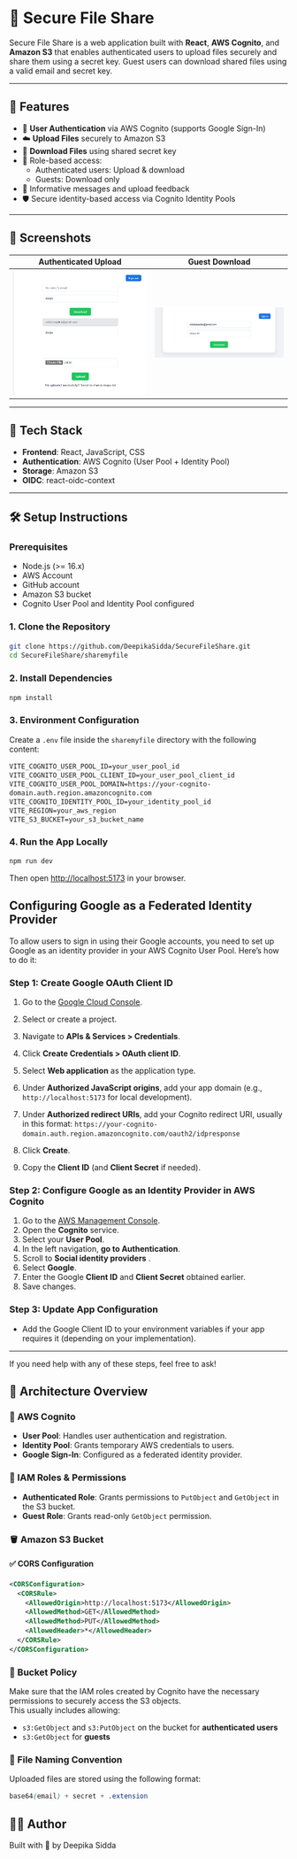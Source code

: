 # 🔐 Secure File Share

Secure File Share is a web application built with **React**, **AWS Cognito**, and **Amazon S3** that enables authenticated users to upload files securely and share them using a secret key. Guest users can download shared files using a valid email and secret key.

---

## 🚀 Features

- 🔐 **User Authentication** via AWS Cognito (supports Google Sign-In)
- ☁️ **Upload Files** securely to Amazon S3
- 🔑 **Download Files** using shared secret key
- 👤 Role-based access:
  - Authenticated users: Upload & download
  - Guests: Download only
- 💬 Informative messages and upload feedback
- 🛡️ Secure identity-based access via Cognito Identity Pools

---

## 📸 Screenshots

<table>
  <thead>
    <tr>
      <th>Authenticated Upload</th>
      <th>Guest Download</th>
    </tr>
  </thead>
  <tbody>
    <tr>
      <td><img src="sharemyfile/images/owner.png" alt="Upload Screenshot" width="300"/></td>
      <td><img src="sharemyfile/images/guest.png" alt="Download Screenshot" width="300"/></td>
    </tr>
  </tbody>
</table>



---

## 🧩 Tech Stack

- **Frontend**: React, JavaScript, CSS
- **Authentication**: AWS Cognito (User Pool + Identity Pool)
- **Storage**: Amazon S3
- **OIDC**: react-oidc-context

---

## 🛠️ Setup Instructions

### Prerequisites

- Node.js (>= 16.x)
- AWS Account
- GitHub account
- Amazon S3 bucket
- Cognito User Pool and Identity Pool configured

### 1. Clone the Repository

```bash
git clone https://github.com/DeepikaSidda/SecureFileShare.git
cd SecureFileShare/sharemyfile

```
### 2. Install Dependencies

```bash
npm install
```
### 3. Environment Configuration

Create a `.env` file inside the `sharemyfile` directory with the following content:

```env
VITE_COGNITO_USER_POOL_ID=your_user_pool_id
VITE_COGNITO_USER_POOL_CLIENT_ID=your_user_pool_client_id
VITE_COGNITO_USER_POOL_DOMAIN=https://your-cognito-domain.auth.region.amazoncognito.com
VITE_COGNITO_IDENTITY_POOL_ID=your_identity_pool_id
VITE_REGION=your_aws_region
VITE_S3_BUCKET=your_s3_bucket_name
```
### 4. Run the App Locally 

```bash
npm run dev
```
Then open [http://localhost:5173](http://localhost:5173) in your browser.

## Configuring Google as a Federated Identity Provider

To allow users to sign in using their Google accounts, you need to set up Google as an identity provider in your AWS Cognito User Pool. Here’s how to do it:

### Step 1: Create Google OAuth Client ID

1. Go to the [Google Cloud Console](https://console.cloud.google.com/).
2. Select or create a project.
3. Navigate to **APIs & Services > Credentials**.
4. Click **Create Credentials > OAuth client ID**.
5. Select **Web application** as the application type.
6. Under **Authorized JavaScript origins**, add your app domain (e.g., `http://localhost:5173` for local development).
7. Under **Authorized redirect URIs**, add your Cognito redirect URI, usually in this format:
`https://your-cognito-domain.auth.region.amazoncognito.com/oauth2/idpresponse`

9. Click **Create**.
10. Copy the **Client ID** (and **Client Secret** if needed).

### Step 2: Configure Google as an Identity Provider in AWS Cognito

1. Go to the [AWS Management Console](https://aws.amazon.com/console/).
2. Open the **Cognito** service.
3. Select your **User Pool**.
4. In the left navigation, **go to Authentication**.
5. Scroll to **Social identity providers** .
6. Select **Google**.
7. Enter the Google **Client ID** and **Client Secret** obtained earlier.
8. Save changes.

### Step 3: Update App Configuration

- Add the Google Client ID to your environment variables if your app requires it (depending on your implementation).

---

If you need help with any of these steps, feel free to ask!

## 🧠 Architecture Overview

### 🔐 AWS Cognito
- **User Pool**: Handles user authentication and registration.
- **Identity Pool**: Grants temporary AWS credentials to users.
- **Google Sign-In**: Configured as a federated identity provider.

### 📜 IAM Roles & Permissions
- **Authenticated Role**: Grants permissions to `PutObject` and `GetObject` in the S3 bucket.
- **Guest Role**: Grants read-only `GetObject` permission.

### 🪣 Amazon S3 Bucket

#### ✅ CORS Configuration

```xml
<CORSConfiguration>
  <CORSRule>
    <AllowedOrigin>http://localhost:5173</AllowedOrigin>
    <AllowedMethod>GET</AllowedMethod>
    <AllowedMethod>PUT</AllowedMethod>
    <AllowedHeader>*</AllowedHeader>
  </CORSRule>
</CORSConfiguration>
```
### 🔐 Bucket Policy

Make sure that the IAM roles created by Cognito have the necessary permissions to securely access the S3 objects.  
This usually includes allowing:

- `s3:GetObject` and `s3:PutObject` on the bucket for **authenticated users**  
- `s3:GetObject` for **guests**

### 📂 File Naming Convention

Uploaded files are stored using the following format:

```scss
base64(email) + secret + .extension
```
## 🙋‍♀️ Author

Built with 💙 by Deepika Sidda

